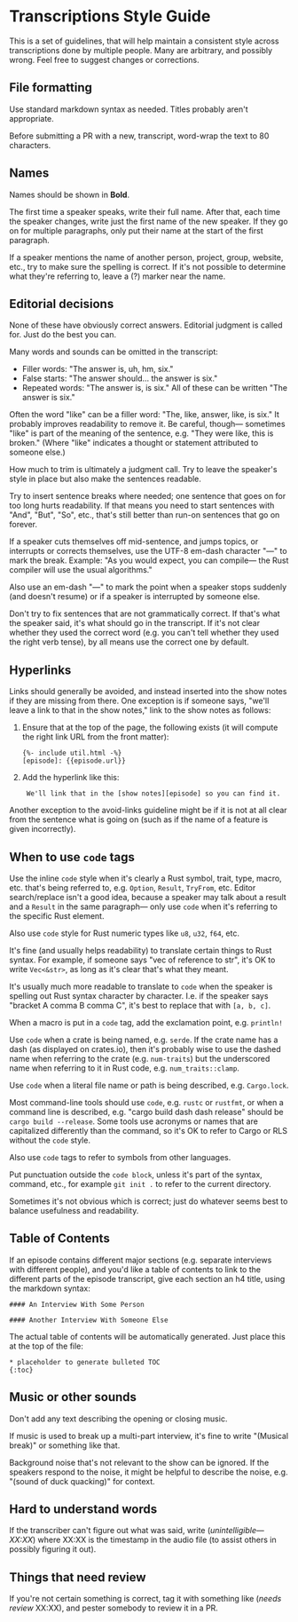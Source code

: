 
# Transcriptions Style Guide

This is a set of guidelines, that will help maintain a consistent style across
transcriptions done by multiple people.  Many are arbitrary, and possibly wrong.
Feel free to suggest changes or corrections.

## File formatting

Use standard markdown syntax as needed.  Titles probably aren't appropriate.

Before submitting a PR with a new, transcript, word-wrap the text to 80
characters.

## Names

Names should be shown in __Bold__.

The first time a speaker speaks, write their full name.  After that, each time
the speaker changes, write just the first name of the new speaker.  If they go
on for multiple paragraphs, only put their name at the start of the first
paragraph.

If a speaker mentions the name of another person, project, group, website, etc.,
try to make sure the spelling is correct.  If it's not possible to determine
what they're referring to, leave a (?) marker near the name.

## Editorial decisions

None of these have obviously correct answers.  Editorial judgment is called for.
Just do the best you can.

Many words and sounds can be omitted in the transcript:
- Filler words: "The answer is, uh, hm, six."
- False starts: "The answer should... the answer is six."
- Repeated words: "The answer is, is six."
All of these can be written "The answer is six."

Often the word "like" can be a filler word: "The, like, answer, like, is six."
It probably improves readability to remove it.  Be careful, though— sometimes
"like" is part of the meaning of the sentence, e.g. "They were like, this is
broken." (Where "like" indicates a thought or statement attributed to someone
else.)

How much to trim is ultimately a judgment call.  Try to leave the speaker's
style in place but also make the sentences readable.

Try to insert sentence breaks where needed; one sentence that goes on for too
long hurts readability.  If that means you need to start sentences with "And",
"But", "So", etc., that's still better than run-on sentences that go on forever.

If a speaker cuts themselves off mid-sentence, and jumps topics, or interrupts
or corrects themselves, use the UTF-8 em-dash character "—" to mark the break.
Example: "As you would expect, you can compile— the Rust compiler will use the
usual algorithms."

Also use an em-dash "—" to mark the point when a speaker stops suddenly (and
doesn't resume) or if a speaker is interrupted by someone else.

Don't try to fix sentences that are not grammatically correct.  If that's what
the speaker said, it's what should go in the transcript.  If it's not clear
whether they used the correct word (e.g. you can't tell whether they used the
right verb tense), by all means use the correct one by default.

## Hyperlinks

Links should generally be avoided, and instead inserted into the show notes if
they are missing from there.  One exception is if someone says, "we'll leave a
link to that in the show notes," link to the show notes as follows:

1. Ensure that at the top of the page, the following exists (it will compute
   the right link URL from the front matter):

       {%- include util.html -%}
       [episode]: {{episode.url}}

2. Add the hyperlink like this:

        We'll link that in the [show notes][episode] so you can find it.

Another exception to the avoid-links guideline might be if it is not at all
clear from the sentence what is going on (such as if the name of a feature is
given incorrectly).

## When to use `code` tags

Use the inline `code` style when it's clearly a Rust symbol, trait, type, macro,
etc. that's being referred to, e.g. `Option`, `Result`, `TryFrom`, etc.  Editor
search/replace isn't a good idea, because a speaker may talk about a result and
a `Result` in the same paragraph— only use `code` when it's referring to the
specific Rust element.

Also use `code` style for Rust numeric types like `u8`, `u32`, `f64`, etc.

It's fine (and usually helps readability) to translate certain things to Rust
syntax. For example, if someone says "vec of reference to str", it's OK to write
`Vec<&str>`, as long as it's clear that's what they meant.

It's usually much more readable to translate to `code` when the speaker is
spelling out Rust syntax character by character. I.e. if the speaker says
"bracket A comma B comma C", it's best to replace that with `[a, b, c]`.

When a macro is put in a `code` tag, add the exclamation point, e.g. `println!`

Use `code` when a crate is being named, e.g. `serde`.  If the crate name has a
dash (as displayed on crates.io),
then it's probably wise to use the dashed name when referring to the crate
(e.g. `num-traits`) but the underscored name when referring to it in Rust code,
e.g. `num_traits::clamp`.

Use `code` when a literal file name or path is being described, e.g.
`Cargo.lock`.

Most command-line tools should use `code`, e.g. `rustc` or `rustfmt`, or when a
command line is described, e.g. "cargo build dash dash release" should be
`cargo build --release`. Some tools use acronyms or names that are capitalized
differently than the command, so it's OK to refer to Cargo or RLS without the
`code` style.

Also use `code` tags to refer to symbols from other languages.

Put punctuation outside the `code block`, unless it's part of the syntax,
command, etc., for example `git init .` to refer to the current directory.

Sometimes it's not obvious which is correct; just do whatever seems best to
balance usefulness and readability.

## Table of Contents

If an episode contains different major sections (e.g. separate interviews with
different people), and you'd like a table of contents to link to the different
parts of the episode transcript, give each section an h4 title, using the
markdown syntax:
```
#### An Interview With Some Person

#### Another Interview With Someone Else
```

The actual table of contents will be automatically generated.  Just place this
at the top of the file:
```
* placeholder to generate bulleted TOC
{:toc}
```

## Music or other sounds

Don't add any text describing the opening or closing music.

If music is used to break up a multi-part interview, it's fine to write
"(Musical break)" or something like that.

Background noise that's not relevant to the show can be ignored.  If the
speakers respond to the noise, it might be helpful to describe the noise, e.g.
"(sound of duck quacking)" for context.

## Hard to understand words

If the transcriber can't figure out what was said, write (_unintelligible—
XX:XX_) where XX:XX is the timestamp in the audio file (to assist others in
possibly figuring it out).

## Things that need review

If you're not certain something is correct, tag it with something like
(_needs review_ XX:XX), and pester somebody to review it in a PR.
